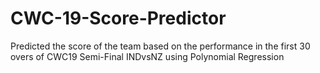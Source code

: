 # CWC-19-Score-Predictor
Predicted the score of the team based on the performance in the first 30 overs of CWC19 Semi-Final INDvsNZ using Polynomial Regression
